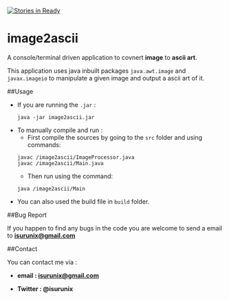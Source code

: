 [![Stories in Ready](https://badge.waffle.io/isurunix/image2ascii.png?label=ready&title=Ready)](https://waffle.io/isurunix/image2ascii)
# image2ascii

A console/terminal driven application to covnert **image** to **ascii art**.

This application uses java inbuilt packages `java.awt.image` and `javax.imageio`
to manipulate a given image and output a ascii art of it.	

##Usage

- If you are running the `.jar` :
  ```
  java -jar image2ascii.jar
  ```
- To manually compile and run :
  - First compile the sources by going to the `src` folder and using commands: 
  ```
  javac /image2ascii/ImageProcessor.java
  javac /image2ascii/Main.java
  ```
  - Then run using the command:
  ```
  java /image2ascii/Main
  ```
- You can also used the build file in `build` folder.
  
##Bug Report


If you happen to find any bugs in the code you are welcome to send
a email to **isurunix@gmail.com**

##Contact

You can contact me via :

- **email 	: isurunix@gmail.com**

- **Twitter	: @isurunix**
